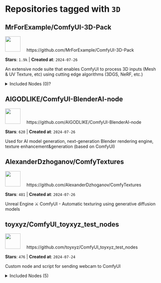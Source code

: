 # Repositories tagged with `3D`


## MrForExample/ComfyUI-3D-Pack


<a href='https://github.com/MrForExample/ComfyUI-3D-Pack'>
<img src="https://avatars.githubusercontent.com/u/62230687?v=4" width="50" height="50"></a> &nbsp; &nbsp; https://github.com/MrForExample/ComfyUI-3D-Pack

**Stars**: `1.9k` | **Created at**: `2024-07-26`


An extensive node suite that enables ComfyUI to process 3D inputs (Mesh & UV Texture, etc) using cutting edge algorithms (3DGS, NeRF, etc.)
<details><summary>Included Nodes (0)?</summary>

 - Sorry, we can't get the node list for this project since it lacks conventional `NODE_CLASS_MAPPINGS` and doesn't have a `node_list.json` file to specify the node details according to [ComfyUI-Manager's support guide](https://github.com/ltdrdata/ComfyUI-Manager#custom-node-support-guide)</details>


## AIGODLIKE/ComfyUI-BlenderAI-node


<a href='https://github.com/AIGODLIKE/ComfyUI-BlenderAI-node'>
<img src="https://avatars.githubusercontent.com/u/124877023?v=4" width="50" height="50"></a> &nbsp; &nbsp; https://github.com/AIGODLIKE/ComfyUI-BlenderAI-node

**Stars**: `620` | **Created at**: `2024-07-26`


Used for AI model generation, next-generation Blender rendering engine, texture enhancement&generation (based on ComfyUI)

## AlexanderDzhoganov/ComfyTextures


<a href='https://github.com/AlexanderDzhoganov/ComfyTextures'>
<img src="https://avatars.githubusercontent.com/u/855464?v=4" width="50" height="50"></a> &nbsp; &nbsp; https://github.com/AlexanderDzhoganov/ComfyTextures

**Stars**: `481` | **Created at**: `2024-07-26`


Unreal Engine ⚔️ ComfyUI - Automatic texturing using generative diffusion models 

## toyxyz/ComfyUI_toyxyz_test_nodes


<a href='https://github.com/toyxyz/ComfyUI_toyxyz_test_nodes'>
<img src="https://avatars.githubusercontent.com/u/8006000?v=4" width="50" height="50"></a> &nbsp; &nbsp; https://github.com/toyxyz/ComfyUI_toyxyz_test_nodes

**Stars**: `476` | **Created at**: `2024-07-24`


Custom node and script for sending webcam to ComfyUI
<details><summary>Included Nodes (5)</summary>

 - <sub>[CaptureWebcam](node_examples/CaptureWebcam.md)</sub>
 - <sub>ImageResize_Padding</sub>
 - <sub>LatentDelay</sub>, <sub>LoadWebcamImage</sub>
 - <sub>[SaveImagetoPath](node_examples/SaveImagetoPath.md)</sub>
</details>

